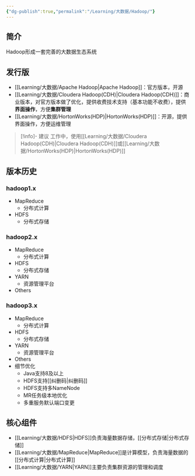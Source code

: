 ```yaml
---
{"dg-publish":true,"permalink":"/Learning/大数据/Hadoop/"}
---
```



## 简介
Hadoop形成一套完善的大数据生态系统

## 发行版
- [[Learning/大数据/Apache Hadoop\|Apache Hadoop]]：官方版本，开源
- [[Learning/大数据/Cloudera Hadoop(CDH)\|Cloudera Hadoop(CDH)]]：商业版本，对官方版本做了优化，提供收费技术支持（基本功能不收费），提供**界面操作**，方便**集群管理**
- [[Learning/大数据/HortonWorks(HDP)\|HortonWorks(HDP)]]：开源，提供界面操作，方便运维管理

> [!info]- 建议
> 工作中，使用[[Learning/大数据/Cloudera Hadoop(CDH)\|Cloudera Hadoop(CDH)]]或[[Learning/大数据/HortonWorks(HDP)\|HortonWorks(HDP)]]

## 版本历史
### hadoop1.x
- MapReduce
	- 分布式计算
- HDFS
	- 分布式存储
### hadoop2.x
- MapReduce
	- 分布式计算
- HDFS
	- 分布式存储
- YARN
	- 资源管理平台
- Others
### hadoop3.x
- MapReduce
	- 分布式计算
- HDFS
	- 分布式存储
- YARN
	- 资源管理平台
- Others
- 细节优化
	- Java支持8及以上
	- HDFS支持[[纠删码\|纠删码]]
	- HDFS支持多NameNode
	- MR任务级本地优化
	- 多重服务默认端口变更

## 核心组件
- [[Learning/大数据/HDFS\|HDFS]]负责海量数据存储，[[分布式存储\|分布式存储]]
- [[Learning/大数据/MapReduce\|MapReduce]]是计算模型，负责海量数据的[[分布式计算\|分布式计算]]
- [[Learning/大数据/YARN\|YARN]]主要负责集群资源的管理和调度

